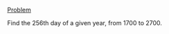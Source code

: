 [Problem](https://www.hackerrank.com/challenges/day-of-the-programmer/)

Find the 256th day of a given year, from 1700 to 2700.